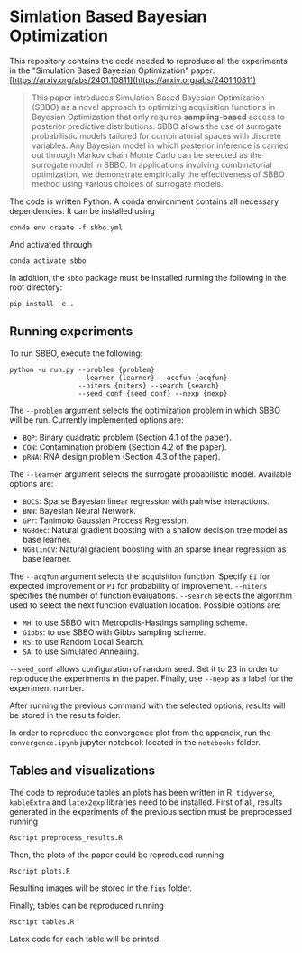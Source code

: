 # Simlation Based Bayesian Optimization

This repository contains the code needed to reproduce all the experiments in the "Simulation Based Bayesian Optimization" paper: [https://arxiv.org/abs/2401.10811](https://arxiv.org/abs/2401.10811)

> This paper introduces Simulation Based Bayesian Optimization (SBBO) as a novel approach to optimizing acquisition functions in Bayesian Optimization that only requires **sampling-based** access to posterior predictive distributions. SBBO allows the use of surrogate probabilistic models tailored for combinatorial spaces with discrete variables. Any Bayesian model in which posterior inference is carried out through Markov chain Monte Carlo can be selected as the surrogate model in SBBO. In applications involving combinatorial optimization, we demonstrate empirically the effectiveness of SBBO method using various choices of surrogate models.

The code is written Python. A conda environment contains all necessary dependencies. It can be installed using

`conda env create -f sbbo.yml`

And activated through 

`conda activate sbbo`

In addition, the `sbbo` package must be installed running the following in the root directory:

`pip install -e .`
 
## Running experiments

To run SBBO, execute the following:

```{bash}
python -u run.py --problem {problem}
                 --learner {learner} --acqfun {acqfun}
                 --niters {niters} --search {search}
                 --seed_conf {seed_conf} --nexp {nexp} 
```

The `--problem` argument selects the optimization problem in which SBBO will be run. Currently implemented options are: 

* `BQP`: Binary quadratic problem (Section 4.1 of the paper). 
* `CON`: Contamination problem (Section 4.2 of the paper). 
* `pRNA`: RNA design problem (Section 4.3 of the paper). 

The `--learner` argument selects the surrogate probabilistic model. Available options are: 

* `BOCS`: Sparse Bayesian linear regression with pairwise interactions.
* `BNN`:  Bayesian Neural Network.
* `GPr`:  Tanimoto Gaussian Process Regression.
* `NGBdec`: Natural gradient boosting with a shallow decision tree model as base learner.
* `NGBlinCV`: Natural gradient boosting with an sparse linear regression as base learner.

The `--acqfun` argument selects the acquisition function. Specify `EI` for expected improvement or `PI` for probability of improvement.
`--niters` specifies the number of function evaluations. `--search` selects the algorithm used to select the next function evaluation location. Possible options are:

* `MH`: to use SBBO with Metropolis-Hastings sampling scheme.
* `Gibbs`: to use SBBO with Gibbs sampling scheme.
* `RS`: to  use Random Local Search.
* `SA`: to use Simulated Annealing.

`--seed_conf` allows configuration of random seed. Set it to 23 in order to reproduce the experiments in the paper. Finally, use `--nexp` as a label for the experiment number.

After running the previous command with the selected options, results will be stored in the results folder.

In order to reproduce the convergence plot from the appendix, run the `convergence.ipynb` jupyter notebook located in the `notebooks` folder.

## Tables and visualizations

The code to reproduce tables an plots has been written in R. `tidyverse`, `kableExtra` and `latex2exp` libraries need to be installed.
First of all, results generated in the experiments of the previous section must be preprocessed running

```{bash}
Rscript preprocess_results.R
```

Then, the plots of the paper could be reproduced running

```{bash}
Rscript plots.R
```

Resulting images will be stored in the `figs` folder. 

Finally, tables can be reproduced running

```{bash}
Rscript tables.R
```

Latex code for each table will be printed.



